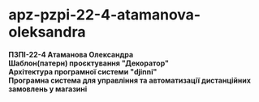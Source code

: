 # apz-pzpi-22-4-atamanova-oleksandra  
**ПЗПІ-22-4  Атаманова Олександра**  
**Шаблон(патерн) проєктування "Декоратор"**  
**Архітектура програмної системи "djinni"**  
**Програмна система для управління та автоматизації дистанційних замовлень у магазині**